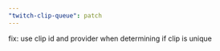 ```yaml
---
"twitch-clip-queue": patch
---
```


fix: use clip id and provider when determining if clip is unique
